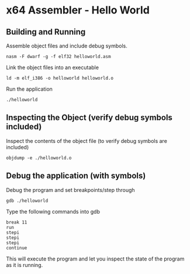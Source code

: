 # x64 Assembler - Hello World

## Building and Running
Assemble object files and include debug symbols.
```
nasm -F dwarf -g -f elf32 helloworld.asm
```

Link the object files into an executable
```
ld -m elf_i386 -o helloworld helloworld.o
```

Run the application
```
./helloworld
```

## Inspecting the Object (verify debug symbols included)
Inspect the contents of the object file (to verify debug symbols are included)
```
objdump -e ./helloworld.o
```

## Debug the application (with symbols)
Debug the program and set breakpoints/step through
```
gdb ./helloworld
```

Type the following commands into gdb
```
break 11
run
stepi
stepi
stepi
continue
```

This will execute the program and let you inspect the state of the program as 
it is running.